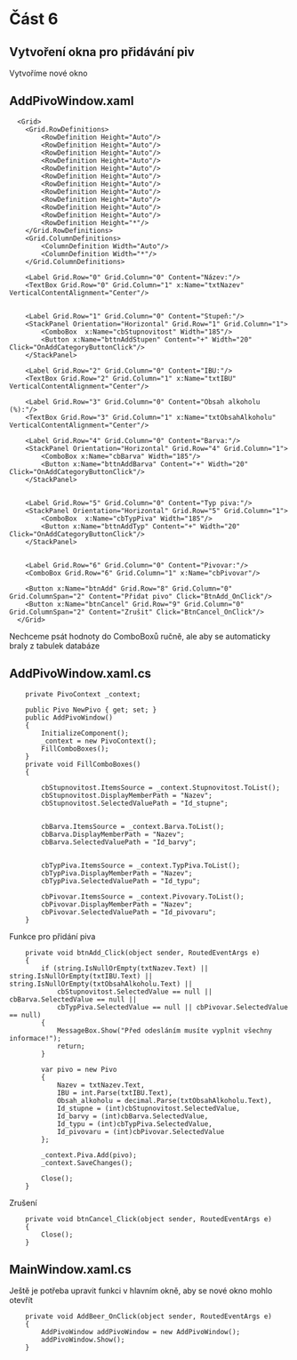 # Část 6
## Vytvoření okna pro přidávání piv
Vytvoříme nové okno
## AddPivoWindow.xaml

      <Grid>
        <Grid.RowDefinitions>
            <RowDefinition Height="Auto"/>
            <RowDefinition Height="Auto"/>
            <RowDefinition Height="Auto"/>
            <RowDefinition Height="Auto"/>
            <RowDefinition Height="Auto"/>
            <RowDefinition Height="Auto"/>
            <RowDefinition Height="Auto"/>
            <RowDefinition Height="Auto"/>
            <RowDefinition Height="Auto"/>
            <RowDefinition Height="Auto"/>
            <RowDefinition Height="Auto"/>
            <RowDefinition Height="*"/>
        </Grid.RowDefinitions>
        <Grid.ColumnDefinitions>
            <ColumnDefinition Width="Auto"/>
            <ColumnDefinition Width="*"/>
        </Grid.ColumnDefinitions>

        <Label Grid.Row="0" Grid.Column="0" Content="Název:"/>
        <TextBox Grid.Row="0" Grid.Column="1" x:Name="txtNazev" VerticalContentAlignment="Center"/>
        
        
        <Label Grid.Row="1" Grid.Column="0" Content="Stupeň:"/>
        <StackPanel Orientation="Horizontal" Grid.Row="1" Grid.Column="1">
            <ComboBox  x:Name="cbStupnovitost" Width="185"/>
            <Button x:Name="bttnAddStupen" Content="+" Width="20" Click="OnAddCategoryButtonClick"/>
        </StackPanel>

        <Label Grid.Row="2" Grid.Column="0" Content="IBU:"/>
        <TextBox Grid.Row="2" Grid.Column="1" x:Name="txtIBU" VerticalContentAlignment="Center"/>

        <Label Grid.Row="3" Grid.Column="0" Content="Obsah alkoholu (%):"/>
        <TextBox Grid.Row="3" Grid.Column="1" x:Name="txtObsahAlkoholu" VerticalContentAlignment="Center"/>

        <Label Grid.Row="4" Grid.Column="0" Content="Barva:"/>
        <StackPanel Orientation="Horizontal" Grid.Row="4" Grid.Column="1">
            <ComboBox x:Name="cbBarva" Width="185"/>
            <Button x:Name="bttnAddBarva" Content="+" Width="20" Click="OnAddCategoryButtonClick"/>
        </StackPanel>
        

        <Label Grid.Row="5" Grid.Column="0" Content="Typ piva:"/>
        <StackPanel Orientation="Horizontal" Grid.Row="5" Grid.Column="1">
            <ComboBox  x:Name="cbTypPiva" Width="185"/>
            <Button x:Name="bttnAddTyp" Content="+" Width="20" Click="OnAddCategoryButtonClick"/>
        </StackPanel>
        

        <Label Grid.Row="6" Grid.Column="0" Content="Pivovar:"/>
        <ComboBox Grid.Row="6" Grid.Column="1" x:Name="cbPivovar"/>

        <Button x:Name="btnAdd" Grid.Row="8" Grid.Column="0" Grid.ColumnSpan="2" Content="Přidat pivo" Click="BtnAdd_OnClick"/>
        <Button x:Name="btnCancel" Grid.Row="9" Grid.Column="0" Grid.ColumnSpan="2" Content="Zrušit" Click="BtnCancel_OnClick"/>
      </Grid>

Nechceme psát hodnoty do ComboBoxů ručně, ale aby se automaticky braly z tabulek databáze

## AddPivoWindow.xaml.cs

        private PivoContext _context;

        public Pivo NewPivo { get; set; }
        public AddPivoWindow()
        {
            InitializeComponent();
            _context = new PivoContext();
            FillComboBoxes();
        }
        private void FillComboBoxes()
        {

            cbStupnovitost.ItemsSource = _context.Stupnovitost.ToList();
            cbStupnovitost.DisplayMemberPath = "Nazev";
            cbStupnovitost.SelectedValuePath = "Id_stupne";


            cbBarva.ItemsSource = _context.Barva.ToList();
            cbBarva.DisplayMemberPath = "Nazev";
            cbBarva.SelectedValuePath = "Id_barvy";


            cbTypPiva.ItemsSource = _context.TypPiva.ToList();
            cbTypPiva.DisplayMemberPath = "Nazev";
            cbTypPiva.SelectedValuePath = "Id_typu";

            cbPivovar.ItemsSource = _context.Pivovary.ToList();
            cbPivovar.DisplayMemberPath = "Nazev";
            cbPivovar.SelectedValuePath = "Id_pivovaru";
        }
        
Funkce pro přidání piva

        private void btnAdd_Click(object sender, RoutedEventArgs e)
        {
            if (string.IsNullOrEmpty(txtNazev.Text) || string.IsNullOrEmpty(txtIBU.Text) || string.IsNullOrEmpty(txtObsahAlkoholu.Text) ||
                cbStupnovitost.SelectedValue == null || cbBarva.SelectedValue == null || 
                cbTypPiva.SelectedValue == null || cbPivovar.SelectedValue == null)
            {
                MessageBox.Show("Před odesláním musíte vyplnit všechny informace!");
                return;
            }

            var pivo = new Pivo
            {
                Nazev = txtNazev.Text,
                IBU = int.Parse(txtIBU.Text),
                Obsah_alkoholu = decimal.Parse(txtObsahAlkoholu.Text),
                Id_stupne = (int)cbStupnovitost.SelectedValue,
                Id_barvy = (int)cbBarva.SelectedValue,
                Id_typu = (int)cbTypPiva.SelectedValue,
                Id_pivovaru = (int)cbPivovar.SelectedValue
            };

            _context.Piva.Add(pivo);
            _context.SaveChanges();

            Close();
        }

Zrušení

        private void btnCancel_Click(object sender, RoutedEventArgs e)
        {
            Close();
        }

## MainWindow.xaml.cs
Ještě je potřeba upravit funkci v hlavním okně, aby se nové okno mohlo otevřít

        private void AddBeer_OnClick(object sender, RoutedEventArgs e)
        {
            AddPivoWindow addPivoWindow = new AddPivoWindow();
            addPivoWindow.Show();
        }

